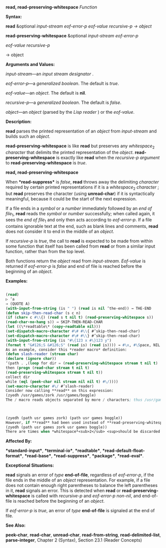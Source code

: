 **read, read-preserving-whitespace** *Function* 



**Syntax:** 



**read** &amp;optional *input-stream eof-error-p eof-value recursive-p → object* 



**read-preserving-whitespace** &amp;optional *input-stream eof-error-p* 



*eof-value recursive-p* 



→ object 



**Arguments and Values:** 



*input-stream*—an *input stream designator* . 



*eof-error-p*—a *generalized boolean*. The default is *true*. 



*eof-value*—an *object*. The default is **nil**. 



*recursive-p*—a *generalized boolean*. The default is *false*. 



*object*—an *object* (parsed by the *Lisp reader* ) or the *eof-value*. 



**Description:** 



**read** parses the printed representation of an *object* from *input-stream* and builds such an *object*. 



**read-preserving-whitespace** is like **read** but preserves any *whitespace*<sub>2</sub> *character* that delimits the printed representation of the *object*. **read-preserving-whitespace** is exactly like **read** when the *recursive-p argument* to **read-preserving-whitespace** is *true*. 







 



 



**read, read-preserving-whitespace** 



When **\*read-suppress\*** is *false*, **read** throws away the delimiting *character* required by certain printed representations if it is a *whitespace*<sub>2</sub> *character* ; but **read** preserves the character (using **unread-char**) if it is syntactically meaningful, because it could be the start of the next expression. 



If a file ends in a *symbol* or a *number* immediately followed by an *end of file*<sub>1</sub>, **read** reads the *symbol* or *number* successfully; when called again, it sees the *end of file*<sub>1</sub> and only then acts according to *eof-error-p*. If a file contains ignorable text at the end, such as blank lines and comments, **read** does not consider it to end in the middle of an *object*. 



If *recursive-p* is *true*, the call to **read** is expected to be made from within some function that itself has been called from **read** or from a similar input function, rather than from the top level. 



Both functions return the *object* read from *input-stream*. *Eof-value* is returned if *eof-error-p* is *false* and end of file is reached before the beginning of an *object*. 



**Examples:**
```lisp
 
(read) 
▷ ’a 
→ (QUOTE A) 
(with-input-from-string (is " ") (read is nil ’the-end)) → THE-END 
(defun skip-then-read-char (s c n) 
(if (char= c #\\{) (read s t nil t) (read-preserving-whitespace s)) 
(read-char-no-hang s)) → SKIP-THEN-READ-CHAR 
(let ((\*readtable\* (copy-readtable nil))) 
(set-dispatch-macro-character #\# #\\{ #’skip-then-read-char) 
(set-dispatch-macro-character #\# #\\} #’skip-then-read-char) 
(with-input-from-string (is "#\{123 x #\}123 y") 
(format t "&#126;S &#126;S" (read is) (read is)))) → #\x, #\Space, NIL 
As an example, consider this *reader macro* definition: 
(defun slash-reader (stream char) 
(declare (ignore char)) 
‘(path . ,(loop for dir = (read-preserving-whitespace stream t nil t) 
then (progn (read-char stream t nil t) 
(read-preserving-whitespace stream t nil t)) 
collect dir 
while (eql (peek-char nil stream nil nil t) #\/)))) 
(set-macro-character #\/ #’slash-reader) 
Consider now calling **read** on this expression: 
(zyedh /usr/games/zork /usr/games/boggle) 
The / macro reads objects separated by more / characters; thus /usr/games/zork is intended to read as (path usr games zork). The entire example expression should therefore be read as 

 
 
(zyedh (path usr games zork) (path usr games boggle)) 
However, if **read** had been used instead of **read-preserving-whitespace**, then after the reading of the symbol zork, the following space would be discarded; the next call to **peek-char** would see the following /, and the loop would continue, producing this interpretation: 
(zyedh (path usr games zork usr games boggle)) 
There are times when *whitespace*<sub>2</sub> <sup>should be discarded. If a command interpreter takes single</sup> character commands, but occasionally reads an *object* then if the *whitespace*<sub>2</sub> after a *symbol* is not discarded it might be interpreted as a command some time later after the *symbol* had been read. 

```
**Affected By:** 



**\*standard-input\***, **\*terminal-io\***, **\*readtable\***, **\*read-default-float-format\***, **\*read-base\***, **\*read-suppress\***, **\*package\***, **\*read-eval\***. 



**Exceptional Situations:** 



**read** signals an error of *type* **end-of-file**, regardless of *eof-error-p*, if the file ends in the middle of an *object* representation. For example, if a file does not contain enough right parentheses to balance the left parentheses in it, **read** signals an error. This is detected when **read** or **read-preserving-whitespace** is called with *recursive-p* and *eof-error-p non-nil*, and end-of-file is reached before the beginning of an *object*. 



If *eof-error-p* is *true*, an error of *type* **end-of-file** is signaled at the end of file. 



**See Also:** 



**peek-char**, **read-char**, **unread-char**, **read-from-string**, **read-delimited-list**, **parse-integer**, Chapter 2 (Syntax), Section 23.1 (Reader Concepts) 



